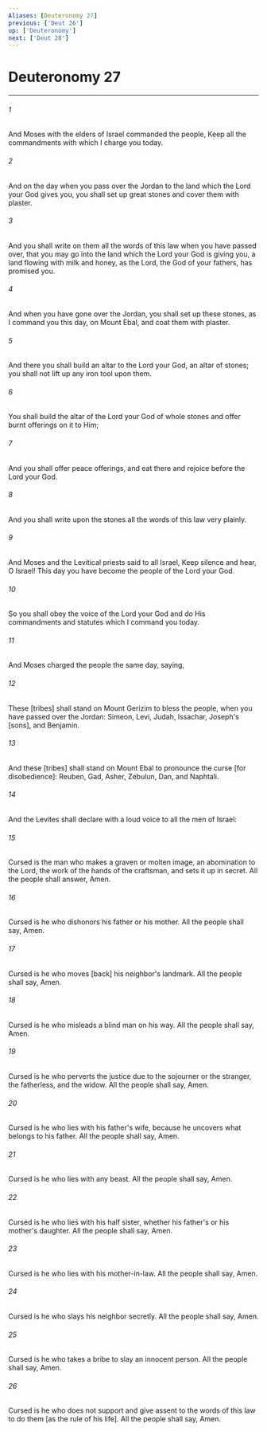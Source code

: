 ```yaml
---
Aliases: [Deuteronomy 27]
previous: ['Deut 26']
up: ['Deuteronomy']
next: ['Deut 28']
---
```

# Deuteronomy 27

***

###### 1 

And Moses with the elders of Israel commanded the people, Keep all the commandments with which I charge you today. 

###### 2 

And on the day when you pass over the Jordan to the land which the Lord your God gives you, you shall set up great stones and cover them with plaster. 

###### 3 

And you shall write on them all the words of this law when you have passed over, that you may go into the land which the Lord your God is giving you, a land flowing with milk and honey, as the Lord, the God of your fathers, has promised you. 

###### 4 

And when you have gone over the Jordan, you shall set up these stones, as I command you this day, on Mount Ebal, and coat them with plaster. 

###### 5 

And there you shall build an altar to the Lord your God, an altar of stones; you shall not lift up any iron tool upon them. 

###### 6 

You shall build the altar of the Lord your God of whole stones and offer burnt offerings on it to Him; 

###### 7 

And you shall offer peace offerings, and eat there and rejoice before the Lord your God. 

###### 8 

And you shall write upon the stones all the words of this law very plainly. 

###### 9 

And Moses and the Levitical priests said to all Israel, Keep silence and hear, O Israel! This day you have become the people of the Lord your God. 

###### 10 

So you shall obey the voice of the Lord your God and do His commandments and statutes which I command you today. 

###### 11 

And Moses charged the people the same day, saying, 

###### 12 

These [tribes] shall stand on Mount Gerizim to bless the people, when you have passed over the Jordan: Simeon, Levi, Judah, Issachar, Joseph's [sons], and Benjamin. 

###### 13 

And these [tribes] shall stand on Mount Ebal to pronounce the curse [for disobedience]: Reuben, Gad, Asher, Zebulun, Dan, and Naphtali. 

###### 14 

And the Levites shall declare with a loud voice to all the men of Israel: 

###### 15 

Cursed is the man who makes a graven or molten image, an abomination to the Lord, the work of the hands of the craftsman, and sets it up in secret. All the people shall answer, Amen. 

###### 16 

Cursed is he who dishonors his father or his mother. All the people shall say, Amen. 

###### 17 

Cursed is he who moves [back] his neighbor's landmark. All the people shall say, Amen. 

###### 18 

Cursed is he who misleads a blind man on his way. All the people shall say, Amen. 

###### 19 

Cursed is he who perverts the justice due to the sojourner or the stranger, the fatherless, and the widow. All the people shall say, Amen. 

###### 20 

Cursed is he who lies with his father's wife, because he uncovers what belongs to his father. All the people shall say, Amen. 

###### 21 

Cursed is he who lies with any beast. All the people shall say, Amen. 

###### 22 

Cursed is he who lies with his half sister, whether his father's or his mother's daughter. All the people shall say, Amen. 

###### 23 

Cursed is he who lies with his mother-in-law. All the people shall say, Amen. 

###### 24 

Cursed is he who slays his neighbor secretly. All the people shall say, Amen. 

###### 25 

Cursed is he who takes a bribe to slay an innocent person. All the people shall say, Amen. 

###### 26 

Cursed is he who does not support and give assent to the words of this law to do them [as the rule of his life]. All the people shall say, Amen.
